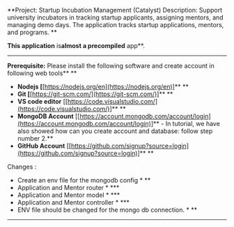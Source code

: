 **Project: Startup Incubation Management (Catalyst)
Description: Support university incubators in tracking startup applicants, assigning mentors, and managing demo days. The application tracks startup applications, mentors, and programs. **



**This **app**lication** is**almost **a** precompiled** app**. 

---

**Prerequisite:** Please install the following software and create account in following web tools** **

* **Nodejs [**[https://nodejs.org/en](https://nodejs.org/en)]** **
* **Git [**[https://git-scm.com/](https://git-scm.com/)]** **
* **VS code editor** [[https://code.visualstudio.com/](https://code.visualstudio.com/)]** **
* **MongoDB Account** [[https://account.mongodb.com/account/login](https://account.mongodb.com/account/login)]** - In tutorial, we have also showed how can you create account and database: follow step number 2.**
* **GitHub Account** [[https://github.com/signup?source=login](https://github.com/signup?source=login)]** **


Changes :
* Create an env file for the mongodb config * **
* Application and Mentor router * ***
* Application and Mentor model * ***
* Application and Mentor controller * ***
* ENV file should be changed for the mongo db connection. * **

---
